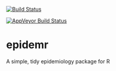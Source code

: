 [![Build Status](https://travis-ci.org/ianhandel/epidemr.svg?branch=master)](https://travis-ci.org/ianhandel/epidemr)

[![AppVeyor Build Status](https://ci.appveyor.com/api/projects/status/github/ianhandel/epidemr?branch=master&svg=true)](https://ci.appveyor.com/project/ianhandel/epidemr)

# epidemr
A simple, tidy epidemiology package for R
